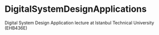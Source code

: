 # DigitalSystemDesignApplications
Digital System Design Application lecture at Istanbul Technical University (EHB436E)
